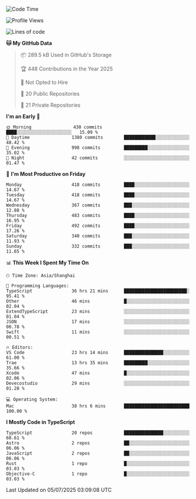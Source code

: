 <!--START_SECTION:waka-->
![Code Time](http://img.shields.io/badge/Code%20Time-3%2C800%20hrs%2036%20mins-blue)

![Profile Views](http://img.shields.io/badge/Profile%20Views-0-blue)

![Lines of code](https://img.shields.io/badge/From%20Hello%20World%20I%27ve%20Written-3.2%20million%20lines%20of%20code-blue)

**🐱 My GitHub Data** 

> 📦 289.5 kB Used in GitHub's Storage 
 > 
> 🏆 448 Contributions in the Year 2025
 > 
> 🚫 Not Opted to Hire
 > 
> 📜 20 Public Repositories 
 > 
> 🔑 21 Private Repositories 
 > 
**I'm an Early 🐤** 

```text
🌞 Morning                430 commits         ████░░░░░░░░░░░░░░░░░░░░░   15.09 % 
🌆 Daytime                1380 commits        ████████████░░░░░░░░░░░░░   48.42 % 
🌃 Evening                998 commits         █████████░░░░░░░░░░░░░░░░   35.02 % 
🌙 Night                  42 commits          ░░░░░░░░░░░░░░░░░░░░░░░░░   01.47 % 
```
📅 **I'm Most Productive on Friday** 

```text
Monday                   418 commits         ████░░░░░░░░░░░░░░░░░░░░░   14.67 % 
Tuesday                  418 commits         ████░░░░░░░░░░░░░░░░░░░░░   14.67 % 
Wednesday                367 commits         ███░░░░░░░░░░░░░░░░░░░░░░   12.88 % 
Thursday                 483 commits         ████░░░░░░░░░░░░░░░░░░░░░   16.95 % 
Friday                   492 commits         ████░░░░░░░░░░░░░░░░░░░░░   17.26 % 
Saturday                 340 commits         ███░░░░░░░░░░░░░░░░░░░░░░   11.93 % 
Sunday                   332 commits         ███░░░░░░░░░░░░░░░░░░░░░░   11.65 % 
```


📊 **This Week I Spent My Time On** 

```text
🕑︎ Time Zone: Asia/Shanghai

💬 Programming Languages: 
TypeScript               36 hrs 21 mins      ████████████████████████░   95.41 % 
Other                    46 mins             █░░░░░░░░░░░░░░░░░░░░░░░░   02.04 % 
ExtendTypeScript         23 mins             ░░░░░░░░░░░░░░░░░░░░░░░░░   01.04 % 
JSON                     17 mins             ░░░░░░░░░░░░░░░░░░░░░░░░░   00.78 % 
Swift                    11 mins             ░░░░░░░░░░░░░░░░░░░░░░░░░   00.51 % 

🔥 Editors: 
VS Code                  23 hrs 14 mins      ███████████████░░░░░░░░░░   61.00 % 
Trae                     13 hrs 35 mins      █████████░░░░░░░░░░░░░░░░   35.66 % 
Xcode                    47 mins             █░░░░░░░░░░░░░░░░░░░░░░░░   02.06 % 
Devecostudio             29 mins             ░░░░░░░░░░░░░░░░░░░░░░░░░   01.28 % 

💻 Operating System: 
Mac                      38 hrs 6 mins       █████████████████████████   100.00 % 
```

**I Mostly Code in TypeScript** 

```text
TypeScript               20 repos            ███████████████░░░░░░░░░░   60.61 % 
Astro                    2 repos             ██░░░░░░░░░░░░░░░░░░░░░░░   06.06 % 
JavaScript               2 repos             ██░░░░░░░░░░░░░░░░░░░░░░░   06.06 % 
Rust                     1 repo              █░░░░░░░░░░░░░░░░░░░░░░░░   03.03 % 
Objective-C              1 repo              █░░░░░░░░░░░░░░░░░░░░░░░░   03.03 % 
```




 Last Updated on 05/07/2025 03:09:08 UTC
<!--END_SECTION:waka-->